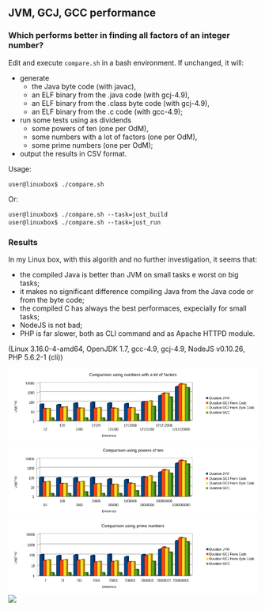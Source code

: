 ## JVM, GCJ, GCC performance

### Which performs better in finding all factors of an integer number?

Edit and execute `compare.sh` in a bash environment. If unchanged, it will:

-	generate
	- the Java byte code (with javac),
	- an ELF binary from the .java code (with gcj-4.9),
	- an ELF binary from the .class byte code (with gcj-4.9),
	- an ELF binary from the .c code (with gcc-4.9);
-	run some tests using as dividends
	- some powers of ten (one per OdM),
	- some numbers with a lot of factors (one per OdM),
	- some prime numbers (one per OdM);
-	output the results in CSV format.

Usage:

```
user@linuxbox$ ./compare.sh
```

Or:

```
user@linuxbox$ ./compare.sh --task=just_build
user@linuxbox$ ./compare.sh --task=just_run
```

### Results

In my Linux box, with this algorith and no further investigation, it seems that:
-	the compiled Java is better than JVM on small tasks e worst on big tasks;
-	it makes no significant difference compiling Java from the Java code or from the byte code;
-	the compiled C has always the best performaces, expecially for small tasks;
-	NodeJS is not bad;
-	PHP is far slower, both as CLI command and as Apache HTTPD module.

(Linux 3.16.0-4-amd64, OpenJDK 1.7, gcc-4.9, gcj-4.9, NodeJS v0.10.26, PHP 5.6.2-1 (cli))

![](https://raw.githubusercontent.com/double-m/spikes/master/gcj_gcc_jvm_comparison/histograms/comparison_using_numbers_with_a_lot_of_factors.png)
![](https://raw.githubusercontent.com/double-m/spikes/master/gcj_gcc_jvm_comparison/histograms/comparison_using_powers_of_ten.png)
![](https://raw.githubusercontent.com/double-m/spikes/master/gcj_gcc_jvm_comparison/histograms/comparison_using_prime_numbers.png)
![](https://raw.githubusercontent.com/double-m/spikes/master/gcj_gcc_jvm_comparison/histograms/comparison_all.png)

